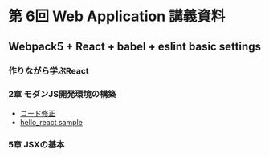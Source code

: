 # 第 6回 Web Application 講義資料

## Webpack5 + React + babel + eslint basic settings

### 作りながら学ぶReact 

### 2章 モダンJS開発環境の構築

- [コード修正](./fixedsamplecode.md)
- [hello_react sample](../sample/hello_react)

### 5章 JSXの基本

